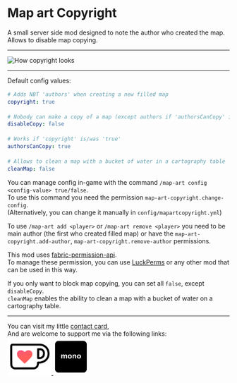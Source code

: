 # Map art Copyright
A small server side mod designed to note the author who created the map. Allows to disable map copying.
***
![How copyright looks](https://cdn.modrinth.com/data/oI6kpFqG/images/06b8185f18d6da844fa0b8c1ce2ded71dc2bfbde.png)
***
Default config values:
```yaml
# Adds NBT 'authors' when creating a new filled map
copyright: true

# Nobody can make a copy of a map (except authors if 'authorsCanCopy' is 'true')
disableCopy: false

# Works if 'copyright' is/was 'true'
authorsCanCopy: true

# Allows to clean a map with a bucket of water in a cartography table
cleanMap: false
```

You can manage config in-game with the command `/map-art config <config-value> true/false`. <br>
To use this command you need the permission `map-art-copyright.change-config`. <br>
(Alternatively, you can change it manually in `config/mapartcopyright.yml`)

To use `/map-art add <player>` or `/map-art remove <player>` you need to be main author (the first who created filled map) or have the `map-art-copyright.add-author`, `map-art-copyright.remove-author` permissions. <br>

This mod uses [fabric-permission-api](https://github.com/lucko/fabric-permissions-api/). <br>
To manage these permission, you can use [LuckPerms](https://modrinth.com/mod/luckperms) or any other mod that can be used in this way. <br>

If you only want to block map copying, you can set all `false`, except `disableCopy`.<br>
`cleanMap` enables the ability to clean a map with a bucket of water on a cartography table.

---
You can visit my little [contact card](https://somykos.github.io/web/), <br>
And are welcome to support me via the following links:<br>
<a href="https://ko-fi.com/somyk">
<img src="https://raw.githubusercontent.com/somykOS/web/c03742bd86ca2ce0f6f39bcd3cfe683ad98926a2/public/external/kofi_s_logo_nolabel.svg" alt="ko-fi" width="100"/>
</a>
<a href="https://send.monobank.ua/jar/8RCzun35pC">
<img src="https://raw.githubusercontent.com/somykOS/web/5ac2e685429eb0cc369dc220ce3b93d2a22893c0/public/external/monobank_logo.svg" alt="monobank" width="80"/>
</a>
